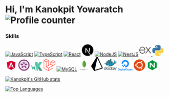 # Hi, I'm Kanokpit Yowaratch <img src="https://komarev.com/ghpvc/?username=kanokpit-yowaratch&style=flat-square&color=blue" alt="Profile counter" />

### Skills

<p align="left">
<a href="https://developer.mozilla.org/en-US/docs/Web/JavaScript" target="_blank" rel="noreferrer"><img src="https://raw.githubusercontent.com/danielcranney/readme-generator/main/public/icons/skills/javascript-colored.svg" width="36" alt="JavaScript" /></a>
<a href="https://www.typescriptlang.org/" target="_blank" rel="noreferrer"><img src="https://raw.githubusercontent.com/danielcranney/readme-generator/main/public/icons/skills/typescript-colored.svg" width="36" alt="TypeScript" /></a>
<a href="https://reactjs.org/" target="_blank" rel="noreferrer"><img src="https://raw.githubusercontent.com/danielcranney/readme-generator/main/public/icons/skills/react-colored.svg" width="36" alt="React" /></a>
<a href="https://nextjs.org/" target="_blank" rel="noreferrer"><img src="./public/next-js.svg" width="36" alt="NextJS" /></a>
<a href="https://nodejs.org/en/" target="_blank" rel="noreferrer"><img src="https://raw.githubusercontent.com/danielcranney/readme-generator/main/public/icons/skills/nodejs-colored.svg" width="36" alt="NodeJS" /></a>
<a href="http://nestjs.com/" target="blank"><img src="https://nestjs.com/img/logo-small.svg" width="35" alt="NestJS" /></a>
<a href="https://expressjs.com/" target="blank"><img src="./public/expressjs.svg" width="36" alt="Express" />
</a>
<a href="https://www.python.org/" target="blank"><img src="./public/python-5.svg" width="35" alt="Python" />
</a>
<a href="https://angular.io/" target="_blank" rel="noreferrer"><img src="./public/angular.svg" width="36" alt="Angular" /></a>
<a href="https://jasmine.github.io/" target="_blank" rel="noreferrer"><img src="./public/jasmine.svg" width="36" alt="Jasmine" /></a>
<a href="https://karma-runner.github.io/latest/index.html" target="_blank" rel="noreferrer"><img src="./public/karma.svg" width="36" alt="Karma" /></a>
<a href="https://laravel.com/" target="_blank" rel="noreferrer"><img src="./public/laravel.svg" width="36" alt="Laravel" /></a>
<a href="https://www.mysql.com/" target="_blank" rel="noreferrer"><img src="https://raw.githubusercontent.com/danielcranney/readme-generator/main/public/icons/skills/mysql-colored.svg" width="36" alt="MySQL" /></a>
<a href="https://www.mongodb.com/" target="_blank" rel="noreferrer"><img src="./public//mongodb.svg" width="36" alt="MongoDB" /></a>
<a href="https://www.prisma.io/" target="_blank" rel="noreferrer"><img src="./public/prisma.svg" width="36" alt="Prisma" /></a>
<a href="https://www.docker.com/" target="_blank" rel="noreferrer"><img src="./public/docker.svg" width="40" alt="Docker" /></a>
<a href="https://www.digitalocean.com/" target="_blank" rel="noreferrer"><img src="./public/digitalocean.svg" width="45" alt="Digitalocean" /></a>
<a href="https://ubuntu.com/" target="_blank" rel="noreferrer"><img src="./public/ubuntu.svg" width="36" alt="Ubuntu" /></a>
<a href="https://www.nginx.com/" target="_blank" rel="noreferrer"><img src="./public/nginx.svg" width="36" alt="Nginx" /></a>
</p>

<a href="http://www.github.com/kanokpit-yowaratch"><img src="https://github-readme-stats.vercel.app/api?username=kanokpit-yowaratch&show_icons=true&hide=&count_private=true&title_color=0891b2&text_color=ffffff&icon_color=0891b2&bg_color=1c1917&hide_border=true&show_icons=true" alt="Kanokpit's GitHub stats" /></a>

<a href="https://github.com/kanokpit-yowaratch" align="left"><img src="https://github-readme-stats.vercel.app/api/top-langs/?username=kanokpit-yowaratch&langs_count=10&title_color=0891b2&text_color=ffffff&icon_color=0891b2&bg_color=1c1917&hide_border=true&locale=en&custom_title=Top%20%Languages" alt="Top Languages" /></a>
